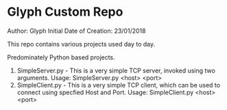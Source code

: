 # Glyph Custom Repo

Author: Glyph
Initial Date of Creation: 23/01/2018

This repo contains various projects used day to day.

Predominately Python based projects.

1. SimpleServer.py - This is a very simple TCP server, invoked using two arguments. Usage: SimpleServer.py \<host\> \<port\>
2. SimpleClient.py - This is a very simple TCP client, which can be used to connect using specfied Host and Port. Usage: SimpleClient.py \<host\> \<port\>
